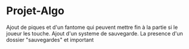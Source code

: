 # Projet-Algo

Ajout de piques et d'un fantome qui peuvent mettre fin à la partie si le joueur les touche.
Ajout d'un systeme de sauvegarde.
La presence d'un dossier "sauvegardes" et important
